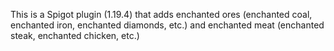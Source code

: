 This is a Spigot plugin (1.19.4) that adds enchanted ores (enchanted coal, enchanted iron, enchanted diamonds, etc.) and enchanted meat (enchanted steak, enchanted chicken, etc.)
